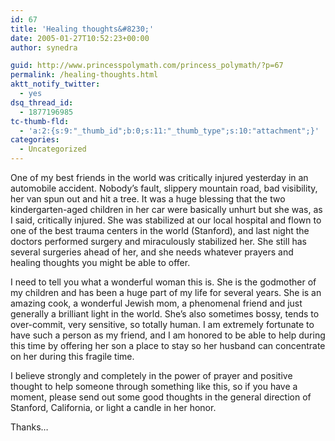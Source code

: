 ```yaml
---
id: 67
title: 'Healing thoughts&#8230;'
date: 2005-01-27T10:52:23+00:00
author: synedra

guid: http://www.princesspolymath.com/princess_polymath/?p=67
permalink: /healing-thoughts.html
aktt_notify_twitter:
  - yes
dsq_thread_id:
  - 1877196985
tc-thumb-fld:
  - 'a:2:{s:9:"_thumb_id";b:0;s:11:"_thumb_type";s:10:"attachment";}'
categories:
  - Uncategorized
---
```

One of my best friends in the world was critically injured yesterday in an automobile accident. Nobody&#8217;s fault, slippery mountain road, bad visibility, her van spun out and hit a tree. It was a huge blessing that the two kindergarten-aged children in her car were basically unhurt but she was, as I said, critically injured. She was stabilized at our local hospital and flown to one of the best trauma centers in the world (Stanford), and last night the doctors performed surgery and miraculously stabilized her. She still has several surgeries ahead of her, and she needs whatever prayers and healing thoughts you might be able to offer.
  
I need to tell you what a wonderful woman this is. She is the godmother of my children and has been a huge part of my life for several years. She is an amazing cook, a wonderful Jewish mom, a phenomenal friend and just generally a brilliant light in the world. She&#8217;s also sometimes bossy, tends to over-commit, very sensitive, so totally human. I am extremely fortunate to have such a person as my friend, and I am honored to be able to help during this time by offering her son a place to stay so her husband can concentrate on her during this fragile time.
  
I believe strongly and completely in the power of prayer and positive thought to help someone through something like this, so if you have a moment, please send out some good thoughts in the general direction of Stanford, California, or light a candle in her honor.
  
Thanks&#8230;